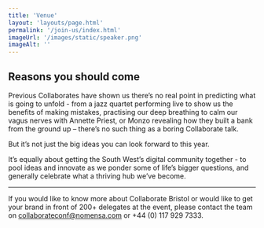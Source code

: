 ```yaml
---
title: 'Venue'
layout: 'layouts/page.html'
permalink: '/join-us/index.html'
imageUrl: '/images/static/speaker.png'
imageAlt: ''
---
```


## Reasons you should come

Previous Collaborates have shown us there’s no real point in predicting what is going to unfold - from a jazz quartet performing live to show us the benefits of making mistakes, practising our deep breathing to calm our vagus nerves with Annette Priest, or Monzo revealing how they built a bank from the ground up – there’s no such thing as a boring Collaborate talk.

But it’s not just the big ideas you can look forward to this year.

It’s equally about getting the South West’s digital community together - to pool ideas and innovate as we ponder some of life’s bigger questions, and generally celebrate what a thriving hub we’ve become.

---

If you would like to know more about Collaborate Bristol or would like to get your brand in front of 200+ delegates at the event, please contact the team on collaborateconf@nomensa.com or +44 (0) 117 929 7333.
